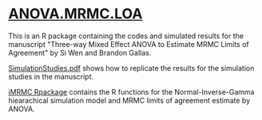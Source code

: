 # [ANOVA.MRMC.LOA](https://github.com/SiWen314/ANOVA.MRMC.LOA)

This is an R package containing the codes and simulated results for the manuscript
  "Three-way Mixed Effect ANOVA to Estimate MRMC Limits of Agreement" by Si Wen and Brandon Gallas.
  
[SimulationStudies.pdf](https://github.com/SiWen314/ANOVA.MRMC.LOA/blob/main/inst/extra/SimulationStudies.pdf) shows how to replicate the results for the simulation studies in the manuscript.

[iMRMC Rpackage](https://github.com/DIDSR/iMRMC/tree/master/Rpackage/iMRMC) contains the R functions for the Normal-Inverse-Gamma hiearachical simulation model and MRMC limits of agreement estimate by ANOVA.
